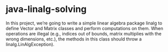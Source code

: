 # java-linalg-solving

In this project, we’re going to write a simple linear algebra package linalg to define Vector and Matrix
classes and perform computations on them. When operations are illegal (e.g., indices out of bounds, matrix
multiplies with the wrong dimensions, etc.), the methods in this class should throw a linalg.LinAlgException).
